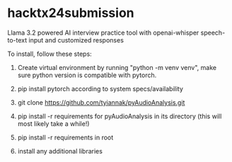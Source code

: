 # hacktx24submission
Llama 3.2 powered AI interview practice tool with openai-whisper speech-to-text input and customized responses

To install, follow these steps:

1) Create virtual environment by running "python -m venv venv", make sure python version is compatible with pytorch.

2) pip install pytorch according to system specs/availability

3) git clone https://github.com/tyiannak/pyAudioAnalysis.git

4) pip install -r requirements for pyAudioAnalysis in its directory (this will most likely take a while!)

5) pip install -r requirements in root

6) install any additional libraries

